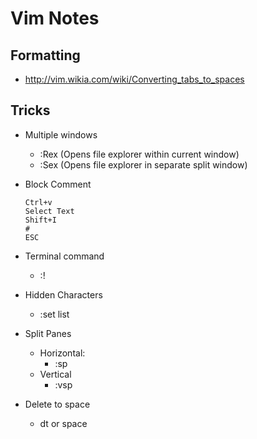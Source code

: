 # Vim Notes

## Formatting

* <http://vim.wikia.com/wiki/Converting_tabs_to_spaces>

## Tricks

* Multiple windows
	* :Rex (Opens file explorer within current window)
	* :Sex (Opens file explorer in separate split window)
* Block Comment

	```
	Ctrl+v
	Select Text
	Shift+I
	#
	ESC
	```

* Terminal command
	* :! <command>
* Hidden Characters
	* :set list
* Split Panes
	* Horizontal:
		* :sp <filename>
	* Vertical
		* :vsp <filename>
* Delete to space
	* dt <char> or space